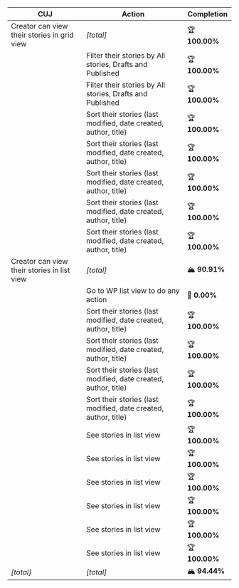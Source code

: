 | **CUJ**                                     | **Action**                                                      | **Completion** |
| ------------------------------------------- | --------------------------------------------------------------- | -------------- |
| Creator can view their stories in grid view | *\[total\]*                                                     | 🏆 **100.00%** |
|                                             | Filter their stories by All stories, Drafts and Published       | 🏆 **100.00%** |
|                                             | Filter their stories by All stories, Drafts and Published       | 🏆 **100.00%** |
|                                             | Sort their stories (last modified, date created, author, title) | 🏆 **100.00%** |
|                                             | Sort their stories (last modified, date created, author, title) | 🏆 **100.00%** |
|                                             | Sort their stories (last modified, date created, author, title) | 🏆 **100.00%** |
|                                             | Sort their stories (last modified, date created, author, title) | 🏆 **100.00%** |
|                                             | Sort their stories (last modified, date created, author, title) | 🏆 **100.00%** |
| Creator can view their stories in list view | *\[total\]*                                                     | 🏔️ **90.91%** |
|                                             | Go to WP list view to do any action                             | 🚨 **0.00%**   |
|                                             | Sort their stories (last modified, date created, author, title) | 🏆 **100.00%** |
|                                             | Sort their stories (last modified, date created, author, title) | 🏆 **100.00%** |
|                                             | Sort their stories (last modified, date created, author, title) | 🏆 **100.00%** |
|                                             | Sort their stories (last modified, date created, author, title) | 🏆 **100.00%** |
|                                             | See stories in list view                                        | 🏆 **100.00%** |
|                                             | See stories in list view                                        | 🏆 **100.00%** |
|                                             | See stories in list view                                        | 🏆 **100.00%** |
|                                             | See stories in list view                                        | 🏆 **100.00%** |
|                                             | See stories in list view                                        | 🏆 **100.00%** |
|                                             | See stories in list view                                        | 🏆 **100.00%** |
| *\[total\]*                                 | *\[total\]*                                                     | 🏔️ **94.44%** |